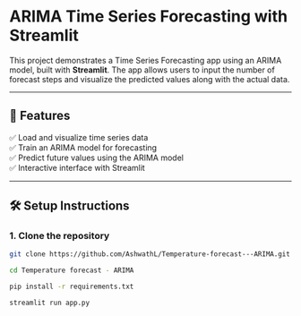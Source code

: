 # ARIMA Time Series Forecasting with Streamlit

This project demonstrates a Time Series Forecasting app using an ARIMA model, built with **Streamlit**. The app allows users to input the number of forecast steps and visualize the predicted values along with the actual data.

---

## 🚀 **Features**
✅ Load and visualize time series data  
✅ Train an ARIMA model for forecasting  
✅ Predict future values using the ARIMA model  
✅ Interactive interface with Streamlit  

---

## 🛠️ **Setup Instructions**

### 1. **Clone the repository**  
```bash
git clone https://github.com/AshwathL/Temperature-forecast---ARIMA.git

cd Temperature forecast - ARIMA

pip install -r requirements.txt

streamlit run app.py